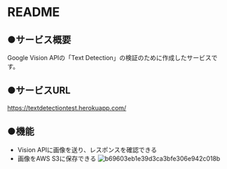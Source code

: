 # README
## ●サービス概要
Google Vision APIの「Text Detection」の検証のために作成したサービスです。

## ●サービスURL
https://textdetectiontest.herokuapp.com/

## ●機能
- Vision APIに画像を送り、レスポンスを確認できる
- 画像をAWS S3に保存できる
![b69603eb1e39d3ca3bfe306e942c018b](https://user-images.githubusercontent.com/46441090/151689910-b3ea94e8-ca35-40f0-8de0-e02353930b05.gif)
